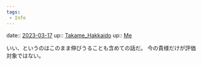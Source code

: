 ```yaml
---
tags:
 - Info
---
```


date:: [2023-03-17](/Daily_Note/2023-03-17.md)
up:: [Takame_Hakkaido](../Bar/Novel/Nacaria/Takame_Hakkaido.md)
up:: [Me](../Bar/Novel/Chaos/Me.md)

いい、というのはこのまま伸びうることも含めての話だ。
今の貴様だけが評価対象ではない。